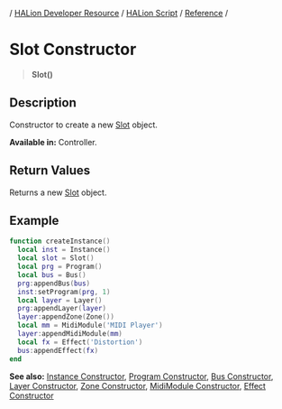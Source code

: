 / [HALion Developer Resource](../../HALion-Developer-Resource.md) / [HALion Script](./HALion-Script.md) / [Reference](./Reference.md) /

# Slot Constructor

>**Slot()**

## Description

Constructor to create a new [Slot](./Slot.md) object.

**Available in:** Controller.

## Return Values

Returns a new [Slot](./Slot.md) object.

## Example

```lua
function createInstance()
  local inst = Instance()
  local slot = Slot()
  local prg = Program()
  local bus = Bus()
  prg:appendBus(bus)
  inst:setProgram(prg, 1)
  local layer = Layer()
  prg:appendLayer(layer)
  layer:appendZone(Zone())
  local mm = MidiModule('MIDI Player')
  layer:appendMidiModule(mm)
  local fx = Effect('Distortion')
  bus:appendEffect(fx)
end
```

**See also:** [Instance Constructor](./Instance-Constructor.md), [Program Constructor](./Program-Constructor.md), [Bus Constructor](./Bus-Constructor.md), [Layer Constructor](./Layer-Constructor.md), [Zone Constructor](./Zone-Constructor.md), [MidiModule Constructor](./MidiModule-Constructor.md), [Effect Constructor](./Effect-Constructor.md)